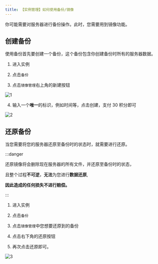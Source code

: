```yaml
---
title: 【实例管理】如何使用备份/镜像
---
```


你可能需要对服务器进行备份操作。此时，您需要用到镜像功能。

## 创建备份

使用备份首先要创建一个备份，这个备份包含你创建备份时所有的服务器数据。

1. 进入实例

2. 点击`备份`

3. 点击`镜像管理`右上角的新建按钮

![1](/img/pages/Backup-1.png)

4. 输入一个**唯一**的标识，例如时间等，点击创建，支付 30 积分即可

![2](/img/pages/Backup-2.png)

## 还原备份

当您需要将您的服务器还原至备份时的状态时，就需要进行还原。

:::danger

还原镜像将会删除现在服务器的所有文件，并还原至备份时的状态，

且整个过程**不可逆**，**无法**为您进行**数据还原**,

**因此造成的任何损失不进行赔偿。**

:::

1. 进入实例

2. 点击`备份`

3. 点击`镜像管理`中您想要还原到的备份

4. 点击右下角的还原按钮

5. 再次点击还原即可。

![3](/img/pages/Backup-3.png)
